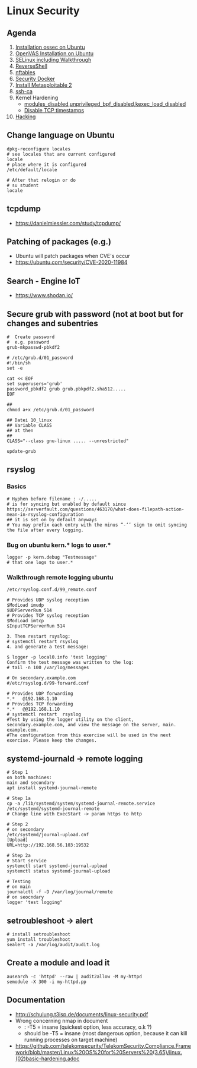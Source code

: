 # Linux Security 

## Agenda 

  1. [Installation ossec on Ubuntu](ossec.md)
  1. [OpenVAS Installation on Ubuntu](openvas-ubuntu.md)
  1. [SELinux including Walkthrough](selinux.md)
  1. [ReverseShell](reverse-shell.md)
  1. [nftables](nftables.md)
  1. [Security Docker](security-docker.md)
  1. [Install Metasploitable 2](metasploitable2.md)
  1. [ssh-ca](ssh-ca.md)
  1. Kernel Hardening 
     * [modules_disabled,unprivileged_bpf_disabled,kexec_load_disabled](kernel-hardening.md)
     * [Disable TCP timestamps](kernel-disable-tcp-timestamps.md)
  1. [Hacking](hacking.md)


## Change language on Ubuntu 

```
dpkg-reconfigure locales 
# see locales that are current configured
locale 
# place where it is configured 
/etc/default/locale 

# After that relogin or do 
# su student 
locale 
```

## tcpdump 

  * https://danielmiessler.com/study/tcpdump/
  
## Patching of packages (e.g.) 
 
  * Ubuntu will patch packages when CVE's occur 
  * https://ubuntu.com/security/CVE-2020-11984

## Search - Engine IoT 

  * https://www.shodan.io/
  
## Secure grub with password (not at boot but for changes and subentries 

```
#  Create password 
#  e.g. password 
grub-mkpasswd-pbkdf2

# /etc/grub.d/01_password 
#!/bin/sh
set -e 

cat << EOF 
set superusers='grub'
password_pbkdf2 grub grub.pbkpdf2.sha512.....
EOF

##
chmod a+x /etc/grub.d/01_password 

## Datei 10_linux 
## Variable CLASS
## at then 
## 
CLASS="--class gnu-linux ..... --unrestricted" 

update-grub 

```
## rsyslog 

### Basics 

```
# Hyphen before filename : -/..... 
# is for syncing but enabled by default since 
https://serverfault.com/questions/463170/what-does-filepath-action-mean-in-rsyslog-configuration
## it is set on by default anyways 
# You may prefix each entry with the minus “-‘’ sign to omit syncing the file after every logging.
```

### Bug on ubuntu kern.* logs to user.* 

```
logger -p kern.debug "Testmessage"
# that one logs to user.* 
```
 
### Walkthrough remote logging ubuntu

```
/etc/rsyslog.conf.d/99_remote.conf

# Provides UDP syslog reception
$ModLoad imudp 
$UDPServerRun 514
# Provides TCP syslog reception
$ModLoad imtcp 
$InputTCPServerRun 514

3. Then restart rsyslog:
# systemctl restart rsyslog
4. and generate a test message:
    
$ logger -p local0.info 'test logging'
Confirm the test message was written to the log:
# tail -n 100 /var/log/messages
```

```
# On secondary.example.com
#/etc/rsyslog.d/99-forward.conf 

# Provides UDP forwarding
*.*   @192.168.1.10
# Provides TCP forwarding
*.*   @@192.168.1.10
# systemctl restart  rsyslog
#Test by using the logger utility on the client, secondary.example.com, and view the message on the server, main. example.com.
#The configuration from this exercise will be used in the next exercise. Please keep the changes.

```
 
## systemd-journald -> remote logging 

```
# Step 1
on both machines:
main and secondary
apt install systemd-journal-remote

# Step 1a
cp -a /lib/systemd/system/systemd-journal-remote.service /etc/systemd/systemd-journal-remote
# Change line with ExecStart -> param https to http 

# Step 2 
# on secondary 
/etc/systemd/journal-upload.cnf
[Upload]
URL=http://192.168.56.103:19532

# Step 2a 
# Start service 
systemctl start systemd-journal-upload
systemctl status systemd-journal-upload

# Testing 
# on main 
journalctl -f -D /var/log/journal/remote 
# on seocndary
logger 'test logging"

```

## setroubleshoot -> alert 

```
# install setroubleshoot 
yum install troubleshoot 
sealert -a /var/log/audit/audit.log
```

## Create a module and load it 

```
ausearch -c 'httpd' --raw | audit2allow -M my-httpd
semodule -X 300 -i my-httpd.pp
```

 
## Documentation 

  * http://schulung.t3isp.de/documents/linux-security.pdf
  * Wrong concerning nmap in document
    * : -T5 = insane (quickest option, less accuracy, o.k ?)
    * should be -T5 = insane (most dangerous option, because it can kill running processes on target machine) 
  * https://github.com/telekomsecurity/TelekomSecurity.Compliance.Framework/blob/master/Linux%20OS%20for%20Servers%20(3.65)/linux.(02)basic-hardening.adoc
